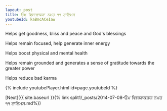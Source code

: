 ```yaml
---
layout: post
title: ਓਮ ਵਿਸਾਰਾਧਯਾ ਨਮਹ ੧੧ ਟਾਇਮਸ
youtubeId: kaBmcACeIaw
---
```

 
 
Helps get goodness, bliss and peace and God's blessings
 
Helps remain focused, help generate inner energy 
 
Helps boost physical and mental health 
 
Helps remain grounded and generates a sense of gratitude towards the greater power 
 
Helps reduce bad karma
 
 
 
 


{% include youtubePlayer.html id=page.youtubeId %}
 
[Next]({{ site.baseurl }}{% link  split1/_posts/2014-07-08-ਓਮ ਵਿਜਯਾਕਸ਼ਯ ਨਮਹ ੧੧ ਟਾਇਮਸ.md%})
 

